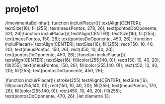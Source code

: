 # projeto1
//movimentaBolinha();
function incluirPlacar(){
    textAlign(CENTER);
    textSize(16);
    fill(255);
    text(meusPontos, 278, 26);
    text(pontosDoOponente, 321, 26);function incluiPlacar(){
    textAlign(CENTER);
    textSize(16);
    fill(255);
    text(meusPontos, 150, 26);
    text(pontosDoOponente, 450, 26);
}function incluiPlacar(){
    textAlign(CENTER);
    textSize(16);
    fill(255);
    rect(150, 10, 40, 20);
    text(meusPontos, 150, 26);
    rect(450, 10, 40, 20);
    text(pontosDoOponente, 450, 26);
}function incluiPlacar(){
    textAlign(CENTER);
    textSize(16);
    fill(color(255,140, 0));
    rect(150, 10, 40, 20);
    fill(255);
    text(meusPontos, 150, 26);
    fill(color(255,140, 0));
    rect(450, 10, 40, 20);
    fill(255);
    text(pontosDoOponente, 450, 26);

}function incluirPlacar(){
    stroke(255)
    textAlign(CENTER);
    textSize(16);
    fill(color(255,140, 0));
    rect(150, 10, 40, 20);
    fill(255);
    text(meusPontos, 170, 26);
    fill(color(255,140, 0));
    rect(450, 10, 40, 20);
    fill(255);
    text(pontosDoOponente, 470, 26);
}let diametro 13;
